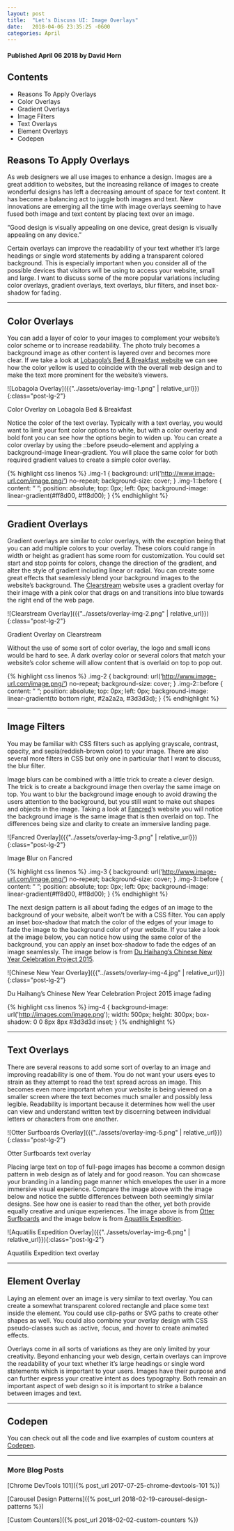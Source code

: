 ```yaml
---
layout: post
title:  "Let's Discuss UI: Image Overlays"
date:   2018-04-06 23:35:25 -0600
categories: April
---
```



#### Published April 06 2018 by David Horn


## Contents
* Reasons To Apply Overlays
* Color Overlays
* Gradient Overlays
* Image Filters
* Text Overlays
* Element Overlays
* Codepen


## Reasons To Apply Overlays
As web designers we all use images to enhance a design. Images are a great addition to websites, but the increasing reliance of images to create wonderful designs has left a decreasing amount of space for text content. It has become a balancing act to juggle both images and text. New innovations are emerging all the time with image overlays seeming to have fused both image and text content by placing text over an image.

<div class="text-center blog-quote">
“Good design is visually appealing on one device, great design is visually appealing on any device.”
</div>

Certain overlays can improve the readability of your text whether it’s large headings or single word statements by adding a transparent colored background. This is especially important when you consider all of the possible devices that visitors will be using to access your website, small and large. I want to discuss some of the more popular variations including color overlays, gradient overlays, text overlays, blur filters, and inset box-shadow for fading.

****

## Color Overlays
You can add a layer of color to your images to complement your website’s color scheme or to increase readability. The photo truly becomes a background image as other content is layered over and becomes more clear. If we take a look at [Lobagola’s Bed & Breakfast website](http://www.lobagola.com) we can see how the color yellow is used to coincide with the overall web design and to make the text more prominent for the website’s viewers. 

![Lobagola Overlay]({{"../assets/overlay-img-1.png" | relative_url}}){:class="post-lg-2"}
<div class="text-center blog-caption">
Color Overlay on Lobagola Bed & Breakfast
</div>

Notice the color of the text overlay. Typically with a text overlay, you would want to limit your font color options to white, but with a color overlay and bold font you can see how the options begin to widen up. You can create a color overlay by using the ::before pseudo-element and applying a background-image linear-gradient. You will place the same color for both required gradient values to create a simple color overlay.

{% highlight css linenos %}
.img-1 {
   background: url(‘http://www.image-url.com/image.png/’) no-repeat;
   background-size: cover;
}
.img-1::before {
   content: “ “;
   position: absolute;
   top: 0px;
   left: 0px;
   background-image: linear-gradient(#ff8d00, #ff8d00);
}
{% endhighlight %}

****

## Gradient Overlays
Gradient overlays are similar to color overlays, with the exception being that you can add multiple colors to your overlay. These colors could range in width or height as gradient has some room for customization. You could set start and stop points for colors, change the direction of the gradient, and alter the style of gradient including linear or radial. You can create some great effects that seamlessly blend your background images to the website’s background. The [Clearstream](http://www.clearstream.tv/) website uses a gradient overlay for their image with a pink color that drags on and transitions into blue towards the right end of the web page.

![Clearstream Overlay]({{"../assets/overlay-img-2.png" | relative_url}}){:class="post-lg-2"}
<div class="text-center blog-caption">
Gradient Overlay on Clearstream
</div>

Without the use of some sort of color overlay, the logo and small icons would be hard to see. A dark overlay color or several colors that match your website’s color scheme will allow content that is overlaid on top to pop out. 

{% highlight css linenos %}
.img-2 {
   background: url(‘http://www.image-url.com/image.png/’) no-repeat;
   background-size: cover;
}
.img-2::before {
   content: “ “;
   position: absolute;
   top: 0px;
   left: 0px;
   background-image: linear-gradient(to bottom right, #2a2a2a, #3d3d3d);
}
{% endhighlight %}


****

## Image Filters
You may be familiar with CSS filters such as applying grayscale, contrast, opacity, and sepia(reddish-brown color) to your image. There are also several more filters in CSS but only one in particular that I want to discuss, the blur filter.

Image blurs can be combined with a little trick to create a clever design. The trick is to create a background image then overlay the same image on top. You want to blur the background image enough to avoid drawing the users attention to the background, but you still want to make out shapes and objects in the image. Taking a look at [Fancred](http://fancred.com)’s website you will notice the background image is the same image that is then overlaid on top. The differences being size and clarity to create an immersive landing page.

![Fancred Overlay]({{"../assets/overlay-img-3.png" | relative_url}}){:class="post-lg-2"}
<div class="text-center blog-caption">
Image Blur on Fancred
</div>

{% highlight css linenos %}
.img-3 {
   background: url(‘http://www.image-url.com/image.png/’) no-repeat;
   background-size: cover;
}
.img-3::before {
   content: “ “;
   position: absolute;
   top: 0px;
   left: 0px;
   background-image: linear-gradient(#ff8d00, #ff8d00);
}
{% endhighlight %}

The next design pattern is all about fading the edges of an image to the background of your website, albeit won’t be with a CSS filter. You can apply an inset box-shadow that match the color of the edges of your image to fade the image to the background color of your website. If you take a look at the image below, you can notice how using the same color of the background, you can apply an inset box-shadow to fade the edges of an image seamlessly. The image below is from [Du Haihang’s Chinese New Year Celebration Project 2015](https://thefwa.com/cases/celebrating-chinese-new-year-2015).

![Chinese New Year Overlay]({{"../assets/overlay-img-4.jpg" | relative_url}}){:class="post-lg-2"}
<div class="text-center blog-caption">
Du Haihang’s Chinese New Year Celebration Project 2015 image fading
</div>

{% highlight css linenos %}
img-4 {
    background-image: url('http://images.com/image.png');
    width: 500px;
    height: 300px;
    box-shadow: 0 0 8px 8px #3d3d3d inset;
}
{% endhighlight %}

****

## Text Overlays 
There are several reasons to add some sort of overlay to an image and improving readability is one of them. You do not want your users eyes to strain as they attempt to read the text spread across an image. This becomes even more important when your website is being viewed on a smaller screen where the text becomes much smaller and possibly less legible. Readability is important because it determines how well the user can view and understand written text by discerning between individual letters or characters from one another. 

![Otter Surfboards Overlay]({{"../assets/overlay-img-5.png" | relative_url}}){:class="post-lg-2"}
<div class="text-center blog-caption">
Otter Surfboards text overlay
</div>

Placing large text on top of full-page images has become a common design pattern in web design as of lately and for good reason. You can showcase your branding in a landing page manner which envelopes the user in a more immersive visual experience. Compare the image above with the image below and notice the subtle differences between both seemingly similar designs. See how one is easier to read than the other, yet both provide equally creative and unique experiences. The image above is from [Otter Surfboards](https://ottersurfboards.co.uk/) and the image below is from [Aquatilis Expedition](https://www.awwwards.com/sites/aquatilis-expedition).

![Aquatilis Expedition Overlay]({{"../assets/overlay-img-6.png" | relative_url}}){:class="post-lg-2"}
<div class="text-center blog-caption">
Aquatilis Expedition text overlay 
</div>

****

## Element Overlay
Laying an element over an image is very similar to text overlay. You can create a somewhat transparent colored rectangle and place some text inside the element. You could use clip-paths or SVG paths to create other shapes as well. You could also combine your overlay design with CSS pseudo-classes such as :active, :focus, and :hover to create animated effects. 

Overlays come in all sorts of variations as they are only limited by your creativity. Beyond enhancing your web design, certain overlays can improve the readability of your text whether it’s large headings or single word statements which is important to your users. Images have their purpose and can further express your creative intent as does typography. Both remain an important aspect of web design so it is important to strike a balance between images and text. 

****

## Codepen
You can check out all the code and live examples of custom counters at [Codepen](https://codepen.io/davidh6164/).

****

### More Blog Posts
[Chrome DevTools 101]({% post_url 2017-07-25-chrome-devtools-101 %})

[Carousel Design Patterns]({% post_url 2018-02-19-carousel-design-patterns %})

[Custom Counters]({% post_url 2018-02-02-custom-counters %})
